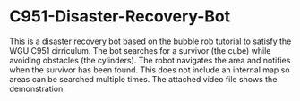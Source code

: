 # C951-Disaster-Recovery-Bot
This is a disaster recovery bot based on the bubble rob tutorial to satisfy the WGU C951 cirriculum. The bot searches for a survivor (the cube) while avoiding obstacles (the cylinders). The robot navigates the area and notifies when the survivor has been found. This does not include an internal map so areas can be searched multiple times. The attached video file shows the demonstration.
